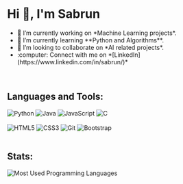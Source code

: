 <h1 align="left">Hi 👋, I'm Sabrun</h1>

<ul>
  <li>🔭 I’m currently working on *Machine Learning projects*.</li>
  <li>🌱 I’m currently learning **Python and Algorithms**.  </li> 
  <li>👯 I’m looking to collaborate on *AI related projects*.</li>
  <li>:computer: Connect with me on *[LinkedIn](https://www.linkedin.com/in/sabrun/)*</li>
</ul>


<br/>

<h2 align="left">Languages and Tools:</h2>
<div>
  <img  alt="Python" src ="https://img.shields.io/badge/Python-14354C?style=for-the-badge&logo=python&logoColor=white"/>
  <img  alt="Java" src ="https://img.shields.io/badge/Java-ED8B00?style=for-the-badge&logo=openjdk&logoColor=white"/>
  <img  alt="JavaScript" src="https://img.shields.io/badge/JavaScript-%23323330.svg?style=for-the-badge&logo=javascript&logoColor=white"/>
  <img alt="C" src="https://img.shields.io/badge/C-00599C?style=for-the-badge&logo=c&logoColor=white"/>
</div>

<br/>

<div>
  <img  alt="HTML5" src="https://img.shields.io/badge/html5-%23E34F26.svg?style=for-the-badge&logo=html5&logoColor=white"/>
  <img  alt="CSS3" src="https://img.shields.io/badge/css3-%231572B6.svg?style=for-the-badge&logo=css3&logoColor=white"/>
  <img  alt="Git" src="https://img.shields.io/badge/-Git-F05032?style=for-the-badge&logo=git&logoColor=white" atl="Git Logo" />
  <img  alt="Bootstrap" src ="https://img.shields.io/badge/Bootstrap-563D7C?style=for-the-badge&logo=bootstrap&logoColor=white" alt="Bootstrap Logo" />
</div>

<br/>

<h2 align="left">Stats:</h2>
<img src="https://github-readme-stats.vercel.app/api/top-langs?username=SabrunTheDev&theme=tokyonight&show_icons=true&locale=en&layout=compact" alt="Most Used Programming Languages" />
<!--
**SabrunTheDev/SabrunTheDev** is a ✨ _special_ ✨ repository because its `README.md` (this file) appears on your GitHub profile.

Here are some ideas to get you started:

- 🔭 I’m currently working on ...
- 🌱 I’m currently learning ...
- 👯 I’m looking to collaborate on ...
- 🤔 I’m looking for help with ...
- 💬 Ask me about ...
- 📫 How to reach me: ...
- 😄 Pronouns: ...
- ⚡ Fun fact: ...
-->
